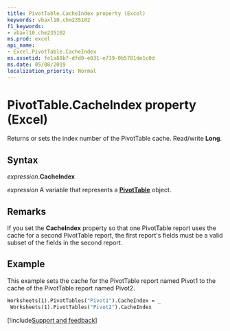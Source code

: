 ```yaml
---
title: PivotTable.CacheIndex property (Excel)
keywords: vbaxl10.chm235102
f1_keywords:
- vbaxl10.chm235102
ms.prod: excel
api_name:
- Excel.PivotTable.CacheIndex
ms.assetid: fe1a88b7-dfd0-e031-e739-0b5781de1c0d
ms.date: 05/08/2019
localization_priority: Normal
---
```



# PivotTable.CacheIndex property (Excel)

Returns or sets the index number of the PivotTable cache. Read/write **Long**.


## Syntax

_expression_.**CacheIndex**

_expression_ A variable that represents a **[PivotTable](Excel.PivotTable.md)** object.


## Remarks

If you set the **CacheIndex** property so that one PivotTable report uses the cache for a second PivotTable report, the first report's fields must be a valid subset of the fields in the second report.


## Example

This example sets the cache for the PivotTable report named Pivot1 to the cache of the PivotTable report named Pivot2.

```vb
Worksheets(1).PivotTables("Pivot1").CacheIndex = _ 
 Worksheets(1).PivotTables("Pivot2").CacheIndex
```



[!include[Support and feedback](~/includes/feedback-boilerplate.md)]